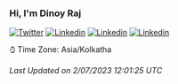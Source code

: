 ### Hi, I'm Dinoy Raj


[![Twitter](https://img.shields.io/badge/-Twitter-22272E?style=flat-square&logo=twitter&logoColor=ADBAC7&bg_color=AARRGGBB&link=https://twitter.com/dinoy_raj)](https://twitter.com/dinoy_raj)
[![Linkedin](https://img.shields.io/badge/-LinkedIn-22272E?style=flat-square&logo=Linkedin&logoColor=ADBAC7&bg_color=AARRGGBB&link=https://www.linkedin.com/in/dinoy-raj-k/)](https://www.linkedin.com/in/dinoy-raj-k/)
[![Linkedin](https://img.shields.io/badge/-Instagram-22272E?style=flat-square&logo=Instagram&logoColor=ADBAC7&bg_color=AARRGGBB&link=https://www.instagram.com/dinoy__raj/?hl=en)](https://www.instagram.com/dinoy__raj/?hl=en)
[![Linkedin](https://img.shields.io/badge/-Gmail-22272E?style=flat-square&logo=Gmail&logoColor=ADBAC7&bg_color=AARRGGBB&link=dinoykraj@gmail.com)](mailto:dinoykraj@gmail.com)



⌚︎ Time Zone: Asia/Kolkatha

 ###### Last Updated on   2/07/2023 12:01:25 UTC
<!--END_SECTION:waka-->



